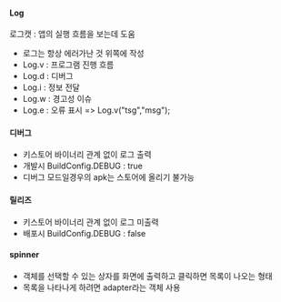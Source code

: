 #### Log

로그캣 : 앱의 실행 흐름을 보는데 도움
- 로그는 항상 에러가난 것 위쪽에 작성
- Log.v : 프로그램 진행 흐름
- Log.d : 디버그
- Log.i : 정보 전달
- Log.w : 경고성 이슈
- Log.e :  오류 표시
=> Log.v("tsg","msg");

#### 디버그
- 키스토어 바이너리 관계 없이 로그 출력
- 개발시 BuildConfig.DEBUG : true
- 디버그 모드일경우의 apk는 스토어에 올리기 불가능

#### 릴리즈
- 키스토어 바이너리 관계 없이 로그 미출력
- 배포시 BuildConfig.DEBUG : false

#### spinner
- 객체를 선택할 수 있는 상자를 화면에 출력하고 클릭하면 목록이 나오는 형태
- 목록을 나타나게 하려면 adapter라는 객체 사용
